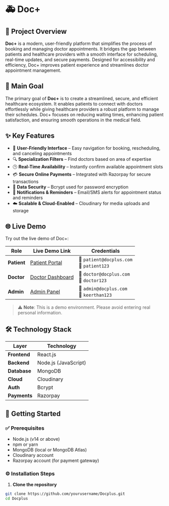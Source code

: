 # 🚑 Doc+

## 📝 Project Overview

**Doc+** is a modern, user-friendly platform that simplifies the process of booking and managing doctor appointments. It bridges the gap between patients and healthcare providers with a smooth interface for scheduling, real-time updates, and secure payments. Designed for accessibility and efficiency, Doc+ improves patient experience and streamlines doctor appointment management.

## 🎯 Main Goal

The primary goal of **Doc+** is to create a streamlined, secure, and efficient healthcare ecosystem. It enables patients to connect with doctors effortlessly while giving healthcare providers a robust platform to manage their schedules. Doc+ focuses on reducing waiting times, enhancing patient satisfaction, and ensuring smooth operations in the medical field.

## ✨ Key Features

- 🧭 **User-Friendly Interface** – Easy navigation for booking, rescheduling, and canceling appointments
- 🔍 **Specialization Filters** – Find doctors based on area of expertise
- 🕒 **Real-Time Availability** – Instantly confirm available appointment slots
- 💳 **Secure Online Payments** – Integrated with Razorpay for secure transactions
- 🔐 **Data Security** – Bcrypt used for password encryption
- 🔔 **Notifications & Reminders** – Email/SMS alerts for appointment status and reminders
- ☁️ **Scalable & Cloud-Enabled** – Cloudinary for media uploads and storage

## 🌐 Live Demo

Try out the live demo of Doc+:

| Role       | Live Demo Link                                 | Credentials                                        |
|------------|------------------------------------------------|---------------------------------------------------|
| **Patient**| [Patient Portal](https://docplus.vercel.app)   | 📧 `patient@docplus.com` <br> 🔑 `patient123`     |
| **Doctor** | [Doctor Dashboard](https://docplus.vercel.app/doctor) | 📧 `doctor@docplus.com` <br> 🔑 `doctor123`       |
| **Admin**  | [Admin Panel](https://docplus.vercel.app/admin) | 📧 `admin@docplus.com` <br> 🔑 `keerthan123`      |

> ⚠️ **Note**: This is a demo environment. Please avoid entering real personal information.

## 🛠 Technology Stack

| Layer        | Technology             |
|--------------|------------------------|
| **Frontend** | React.js               |
| **Backend**  | Node.js (JavaScript)   |
| **Database** | MongoDB                |
| **Cloud**    | Cloudinary             |
| **Auth**     | Bcrypt                 |
| **Payments** | Razorpay               |

## 🚀 Getting Started

### ✅ Prerequisites

- Node.js (v14 or above)
- npm or yarn
- MongoDB (local or MongoDB Atlas)
- Cloudinary account
- Razorpay account (for payment gateway)

### ⚙️ Installation Steps

1. **Clone the repository**
```bash
git clone https://github.com/yourusername/Docplus.git
cd Docplus

